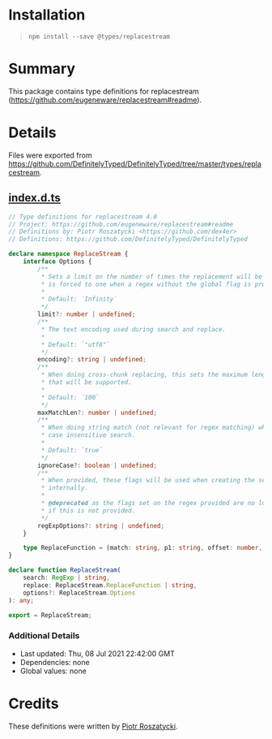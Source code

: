 # Installation
> `npm install --save @types/replacestream`

# Summary
This package contains type definitions for replacestream (https://github.com/eugeneware/replacestream#readme).

# Details
Files were exported from https://github.com/DefinitelyTyped/DefinitelyTyped/tree/master/types/replacestream.
## [index.d.ts](https://github.com/DefinitelyTyped/DefinitelyTyped/tree/master/types/replacestream/index.d.ts)
````ts
// Type definitions for replacestream 4.0
// Project: https://github.com/eugeneware/replacestream#readme
// Definitions by: Piotr Roszatycki <https://github.com/dex4er>
// Definitions: https://github.com/DefinitelyTyped/DefinitelyTyped

declare namespace ReplaceStream {
    interface Options {
        /**
         * Sets a limit on the number of times the replacement will be made. This
         * is forced to one when a regex without the global flag is provided.
         *
         * Default: `Infinity`
         */
        limit?: number | undefined;
        /**
         * The text encoding used during search and replace.
         *
         * Default: `"utf8"`
         */
        encoding?: string | undefined;
        /**
         * When doing cross-chunk replacing, this sets the maximum length match
         * that will be supported.
         *
         * Default: `100`
         */
        maxMatchLen?: number | undefined;
        /**
         * When doing string match (not relevant for regex matching) whether to do a
         * case insensitive search.
         *
         * Default: `true`
         */
        ignoreCase?: boolean | undefined;
        /**
         * When provided, these flags will be used when creating the search regexes
         * internally.
         *
         * @deprecated as the flags set on the regex provided are no longer mutated
         * if this is not provided.
         */
        regExpOptions?: string | undefined;
    }

    type ReplaceFunction = (match: string, p1: string, offset: number, string: string) => string;
}

declare function ReplaceStream(
    search: RegExp | string,
    replace: ReplaceStream.ReplaceFunction | string,
    options?: ReplaceStream.Options
): any;

export = ReplaceStream;

````

### Additional Details
 * Last updated: Thu, 08 Jul 2021 22:42:00 GMT
 * Dependencies: none
 * Global values: none

# Credits
These definitions were written by [Piotr Roszatycki](https://github.com/dex4er).
